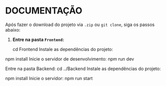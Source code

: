 # DOCUMENTAÇÃO

Após fazer o download do projeto via `.zip` ou `git clone`, siga os passos abaixo:

1. **Entre na pasta `Frontend`:**

   cd Frontend
Instale as dependências do projeto:

npm install
Inicie o servidor de desenvolvimento:
npm run dev


Entre na pasta Backend:
cd ../Backend
Instale as dependências do projeto:

npm install
Inicie o servidor:
npm run start

